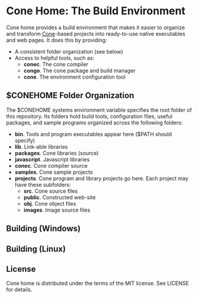 # Cone Home: The Build Environment

Cone home provides a build environment that makes it easier to organize and transform
[Cone](https://github.com/jondgoodwin/cone)-based projects
into ready-to-use native executables and web pages.
It does this by providing:

- A consistent folder organization (see below)
- Access to helpful tools, such as:
  - **conec**. The cone compiler
  - **congo**. The cone package and build manager
  - **cone**. The environment configuration tool

## $CONEHOME Folder Organization
  
The $CONEHOME systems environment variable specifies the root folder of this repository.
Its folders hold build tools, configuration files, useful packages, and sample programs
organized across the following folders:

- **bin**. Tools and program executables appear here ($PATH should specify)
- **lib**. Link-able libraries
- **packages**. Cone libraries (source)
- **javascript**. Javascript libraries
- **conec**. Cone compiler source
- **samples**. Cone sample projects
- **projects**. Cone program and library projects go here. Each project may have these subfolders:
  - **src**. Cone source files
  - **public**. Constructed web-site
  - **obj**. Cone object files
  - **images**. Image source files

## Building (Windows)

## Building (Linux)

## License

Cone home is distributed under the terms of the MIT license. 
See LICENSE for details.